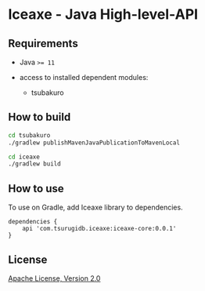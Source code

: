 # Iceaxe - Java High-level-API

## Requirements

* Java `>= 11`

* access to installed dependent modules:
  * tsubakuro

## How to build

```bash
cd tsubakuro
./gradlew publishMavenJavaPublicationToMavenLocal

cd iceaxe
./gradlew build
```

## How to use

To use on Gradle, add Iceaxe library to dependencies.

```
dependencies {
    api 'com.tsurugidb.iceaxe:iceaxe-core:0.0.1'
}
```

## License

[Apache License, Version 2.0](http://www.apache.org/licenses/LICENSE-2.0)
